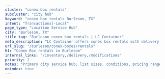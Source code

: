 ```yaml
---
cluster: "conex box rentals"
subcluster: "city hub"
keyword: "conex box rentals Burleson, TX"
intent: "Transactional-Local"
page_type: "Location Service Hub"
city: "Burleson, TX"
title_tag: "Burleson conex box rentals | LC Container"
meta_description: "LC Container offers conex box rentals with delivery in Burleson, TX. Local. Fast quotes. Since 2003."
url_slug: "/burleson/conex-boxes/rentals"
h1: "Conex Box rentals in Burleson"
internal_links: "/inventory,/delivery,/modifications"
priority: 2
notes: "Primary city service hub; list sizes, conditions, pricing ranges, photos, testimonials."
noindex: true
---
```


<!-- TODO: Add unique city/inventory copy, images, and internal links here. -->
